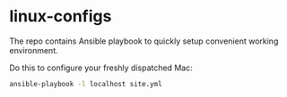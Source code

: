 # linux-configs

The repo contains Ansible playbook to quickly setup convenient working environment.

Do this to configure your freshly dispatched Mac:

```bash
ansible-playbook -l localhost site.yml
```